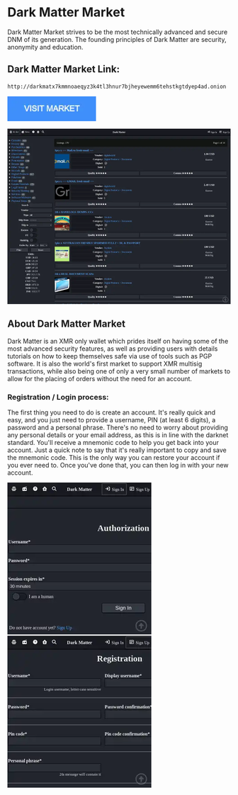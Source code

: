 # Dark Matter Market
Dark Matter Market strives to be the most technically advanced and secure DNM of its generation. The founding principles of Dark Matter are security, anonymity and education.

## Dark Matter Market Link:

```sh
http://darkmatx7kmmnoaeqyz3k4tl3hnur7bjheyewemm6tehstkgtdyep4ad.onion
```
[<img src="/assets/visit-market.webp" width="200">](http://darkmatx7kmmnoaeqyz3k4tl3hnur7bjheyewemm6tehstkgtdyep4ad.onion/)

<a href="http://darkmatx7kmmnoaeqyz3k4tl3hnur7bjheyewemm6tehstkgtdyep4ad.onion"><img src="/assets/darkmatter-preview.webp" alt="image" style="max-width: 100%;"><a>

## About Dark Matter Market
Dark Matter is an XMR only wallet which prides itself on having some of the most advanced security features, as well as providing users with details tutorials on how to keep themselves safe via use of tools such as PGP software. It is also the world's first market to support XMR multisig transactions, while also being one of only a very small number of markets to allow for the placing of orders without the need for an account.

### Registration / Login process:

The first thing you need to do is create an account. It's really quick and easy, and you just need to provide a username, PIN (at least 6 digits), a password and a personal phrase. There's no need to worry about providing any personal details or your email address, as this is in line with the darknet standard.
You'll receive a mnemonic code to help you get back into your account. Just a quick note to say that it's really important to copy and save the mnemonic code. This is the only way you can restore your account if you ever need to. Once you've done that, you can then log in with your new account.

<a href="http://darkmatx7kmmnoaeqyz3k4tl3hnur7bjheyewemm6tehstkgtdyep4ad.onion"><img src="/assets/darkmatter-login.webp" alt="image" style="max-width: 100%;"><a>  <a href="http://darkmatx7kmmnoaeqyz3k4tl3hnur7bjheyewemm6tehstkgtdyep4ad.onion"><img src="/assets/darkmatter-register.webp" alt="image" style="max-width: 100%;"><a>